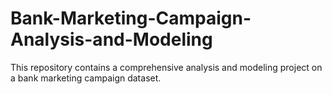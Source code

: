 # Bank-Marketing-Campaign-Analysis-and-Modeling
This repository contains a comprehensive analysis and modeling project on a bank marketing campaign dataset. 
